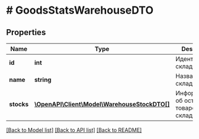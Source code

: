 # # GoodsStatsWarehouseDTO

## Properties

Name | Type | Description | Notes
------------ | ------------- | ------------- | -------------
**id** | **int** | Идентификатор склада. | [optional]
**name** | **string** | Название склада. | [optional]
**stocks** | [**\OpenAPI\Client\Model\WarehouseStockDTO[]**](WarehouseStockDTO.md) | Информация об остатках товаров на складе. | [optional]

[[Back to Model list]](../../README.md#models) [[Back to API list]](../../README.md#endpoints) [[Back to README]](../../README.md)
